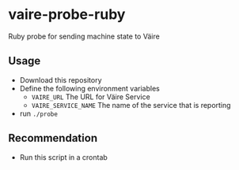 # vaire-probe-ruby
Ruby probe for sending machine state to Väire

## Usage
  - Download this repository
  - Define the following environment variables
    - `VAIRE_URL` The URL for Väire Service
    - `VAIRE_SERVICE_NAME` The name of the service that is reporting
  - run `./probe`
  
## Recommendation
  - Run this script in a crontab
  

  

